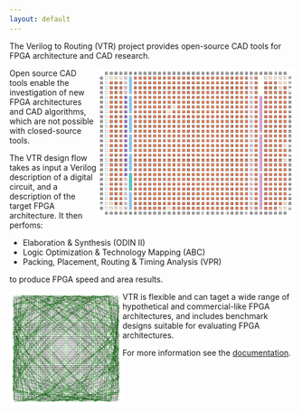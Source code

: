```yaml
---
layout: default
---
```


The Verilog to Routing (VTR) project provides open-source CAD tools for FPGA architecture and CAD research.

<img src="/img/vpr_placement.png" alt="VPR Placement" width="350px" style="float:right"/>

Open source CAD tools enable the investigation of new FPGA architectures and CAD algorithms, which are not possible with closed-source tools.

The VTR design flow takes as input a Verilog description of a digital circuit, and a description of the target FPGA architecture. It then perfoms:

* Elaboration & Synthesis (ODIN II)
* Logic Optimization & Technology Mapping (ABC)
* Packing, Placement, Routing & Timing Analysis (VPR)

to produce FPGA speed and area results.

<img src="/img/vpr_sb.png" alt="FPGA Routing Switchbox" width="200" style="float:left"/>

VTR is flexible and can taget a wide range of hypothetical and commercial-like FPGA architectures, and includes benchmark designs suitable for evaluating FPGA architectures.

For more information see the [documentation](https://docs.verilogtorouting.org).

